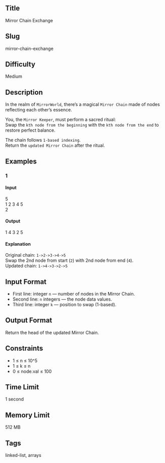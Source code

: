 ## Title
Mirror Chain Exchange

## Slug
mirror-chain-exchange

## Difficulty
Medium

## Description
In the realm of `MirrorWorld`, there’s a magical `Mirror Chain` made of nodes reflecting each other’s essence.  

You, the `Mirror Keeper`, must perform a sacred ritual:  
Swap the `kth node from the beginning` with the `kth node from the end` to restore perfect balance.  

The chain follows `1-based indexing`.  
Return the `updated Mirror Chain` after the ritual.

## Examples
### 1 
#### Input
5  
1 2 3 4 5  
2

#### Output
1 4 3 2 5

#### Explanation
Original chain: `1->2->3->4->5`  
Swap the 2nd node from start (`2`) with 2nd node from end (`4`).  
Updated chain: `1->4->3->2->5`

## Input Format
- First line: integer `n` — number of nodes in the Mirror Chain.  
- Second line: `n` integers — the node data values.  
- Third line: integer `k` — position to swap (1-based).

## Output Format
Return the head of the updated Mirror Chain.

## Constraints
- 1 ≤ n ≤ 10^5  
- 1 ≤ k ≤ n  
- 0 ≤ node.val ≤ 100

## Time Limit
1 second

## Memory Limit
512 MB

## Tags
linked-list, arrays
